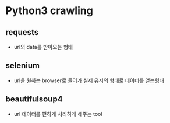 # Python3 crawling

## requests
- url의 data를 받아오는 형태

## selenium
- url을 원하는 browser로 들어가 실제 유저의 형태로 데이터를 얻는형태

## beautifulsoup4
- url 데이터를 편하게 처리하게 해주는 tool


